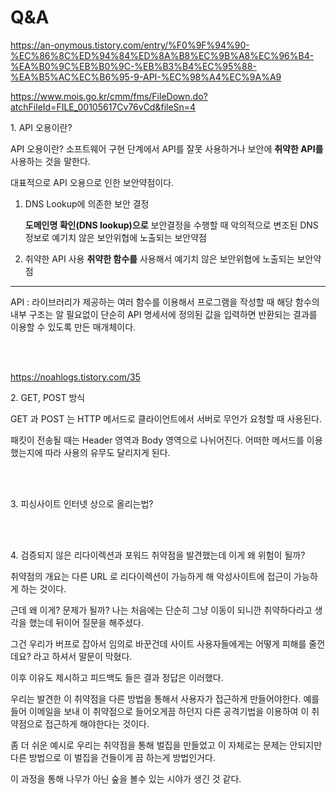 # Q&A

https://an-onymous.tistory.com/entry/%F0%9F%94%90-%EC%86%8C%ED%94%84%ED%8A%B8%EC%9B%A8%EC%96%B4-%EA%B0%9C%EB%B0%9C-%EB%B3%B4%EC%95%88-%EA%B5%AC%EC%B6%95-9-API-%EC%98%A4%EC%9A%A9

https://www.mois.go.kr/cmm/fms/FileDown.do?atchFileId=FILE_00105617Cv76vCd&fileSn=4

<p>
1. API 오용이란?
</p>

API 오용이란? 소프트웨어 구현 단계에서 API를 잘못 사용하거나 보안에 **취약한 API를** 사용하는 것을 말한다.

대표적으로 API 오용으로 인한 보안약점이다.
1. DNS Lookup에 의존한 보안 결정

    **도메인명 확인(DNS lookup)으로** 보안결정을 수행할 때 악의적으로 변조된 
    DNS 정보로 예기치 않은 보안위협에 노출되는 보안약점

2. 취약한 API 사용
   **취약한 함수를** 사용해서 예기치 않은 보안위협에 노출되는 보안약점

---

API : 라이브러리가 제공하는 여러 함수를 이용해서 프로그램을 작성할 때 해당 함수의 내부 구조는 알 필요없이 단순히 API 명세서에 정의된 값을 입력하면 반환되는 결과를 이용할 수 있도록 만든 매개체이다.

<br><br>

https://noahlogs.tistory.com/35

<p>
2. GET, POST 방식
   
GET 과 POST 는 HTTP 메서드로 클라이언트에서 서버로 무언가 요청할 때 사용된다.

패킷이 전송될 때는 Header 영역과 Body 영역으로 나뉘어진다. 어떠한 메서드를 이용했는지에 따라 사용의 유무도 달리지게 된다.

<br><br>

<p>
3. 피싱사이트 인터넷 상으로 올리는법?

<br><br>

<p>
4. 검증되지 않은 리다이렉션과 포워드 취약점을 발견했는데 이게 왜 위험이 될까?

취약점의 개요는 다른 URL 로 리다이렉션이 가능하게 해 악성사이트에 접근이 가능하게 하는 것이다.

근데 왜 이게? 문제가 될까? 나는 처음에는 단순히 그냥 이동이 되니깐 취약하다라고 생각을 했는데 뒤이어 질문을 해주셨다.

그건 우리가 버프로 잡아서 임의로 바꾼건데 사이트 사용자들에게는 어떻게 피해를 줄껀데요? 라고 하셔서 말문이 막혔다.

이후 이유도 제시하고 피드백도 들은 결과 정답은 이러했다.

우리는 발견한 이 취약점을 다른 방법을 통해서 사용자가 접근하게 만들어야한다. 예를 들어 이메일을 보내 이 취약점으로 들어오게끔 하던지 다른 공격기법을 이용하여 이 취약점으로 접근하게 해야한다는 것이다.

좀 더 쉬운 예시로 우리는 취약점을 통해 벌집을 만들었고 이 자체로는 문제는 안되지만 다른 방법으로 이 벌집을 건들이게 끔 하는게 방법인거다.

이 과정을 통해 나무가 아닌 숲을 볼수 있는 시야가 생긴 것 같다.